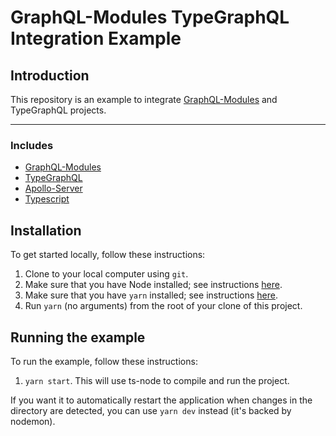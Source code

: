 # GraphQL-Modules TypeGraphQL Integration Example

## Introduction

This repository is an example to integrate [GraphQL-Modules](https://graphql-modules.com/) and TypeGraphQL projects.

----

### Includes

* [GraphQL-Modules](https://graphql-modules.com/)
* [TypeGraphQL](https://19majkel94.github.io/type-graphql)
* [Apollo-Server](https://www.apollographql.com/docs/apollo-server/)
* [Typescript](https://www.typescriptlang.org/)

## Installation

To get started locally, follow these instructions:

1. Clone to your local computer using `git`.
1. Make sure that you have Node installed; see instructions [here](https://nodejs.org/en/download/).
1. Make sure that you have `yarn` installed; see instructions [here](https://yarnpkg.com/lang/en/docs/install/).
1. Run `yarn` (no arguments) from the root of your clone of this project.

## Running the example

To run the example, follow these instructions:

1. `yarn start`. This will use ts-node to compile and run the project.

If you want it to automatically restart the application when changes in the directory are detected, you can use `yarn dev` instead (it's backed by nodemon).
